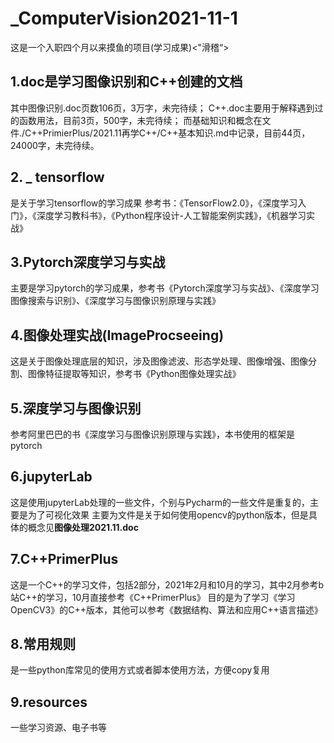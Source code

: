 # _ComputerVision2021-11-1
这是一个入职四个月以来摸鱼的项目(学习成果)&lt;"滑稽“>

## 1.doc是学习图像识别和C++创建的文档
  其中图像识别.doc页数106页，3万字，未完待续；
  C++.doc主要用于解释遇到过的函数用法，目前3页，500字，未完待续；
  而基础知识和概念在文件./C++PrimierPlus/2021.11再学C++/C++基本知识.md中记录，目前44页，24000字，未完待续。
## 2. _ tensorflow
  是关于学习tensorflow的学习成果
  参考书：《TensorFlow2.0》，《深度学习入门》，《深度学习教科书》，《Python程序设计-人工智能案例实践》，《机器学习实战》
## 3.Pytorch深度学习与实战
  主要是学习pytorch的学习成果，参考书《Pytorch深度学习与实战》、《深度学习图像搜索与识别》、《深度学习与图像识别原理与实践》
## 4.图像处理实战(ImageProcseeing)
  这是关于图像处理底层的知识，涉及图像滤波、形态学处理、图像增强、图像分割、图像特征提取等知识，参考书《Python图像处理实战》
## 5.深度学习与图像识别
  参考阿里巴巴的书《深度学习与图像识别原理与实践》，本书使用的框架是pytorch
## 6.jupyterLab
  这是使用jupyterLab处理的一些文件，个别与Pycharm的一些文件是重复的，主要是为了可视化效果
  主要为文件是关于如何使用opencv的python版本，但是具体的概念见**图像处理2021.11.doc**
## 7.C++PrimerPlus
   这是一个C++的学习文件，包括2部分，2021年2月和10月的学习，其中2月参考b站C++的学习，10月直接参考《C++PrimerPlus》
   目的是为了学习《学习OpenCV3》的C++版本，其他可以参考《数据结构、算法和应用C++语言描述》
## 8.常用规则
  是一些python库常见的使用方式或者脚本使用方法，方便copy复用
## 9.resources
  一些学习资源、电子书等
